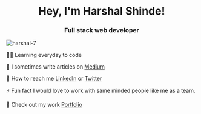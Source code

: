 <h1 align="center">Hey, I'm Harshal Shinde!</h1>
<h3 align="center">Full stack web developer</h3>

<p align="left"> <img src="https://komarev.com/ghpvc/?username=harshal-7&label=Profile%20views&color=0e75b6&style=flat" alt="harshal-7" /> </p>

🧑‍💻 Learning everyday to code

📝 I sometimes write articles on [Medium](https://medium.com/@shindeharshal009)

💬 How to reach me [LinkedIn](https://www.linkedin.com/in/harshal-shinde-77a862210) or [Twitter](https://x.com/hscodez) 

⚡ Fun fact I would love to work with same minded people like me as a team.

📌 Check out my work [Portfolio](https://www.harshalshinde.in/)
